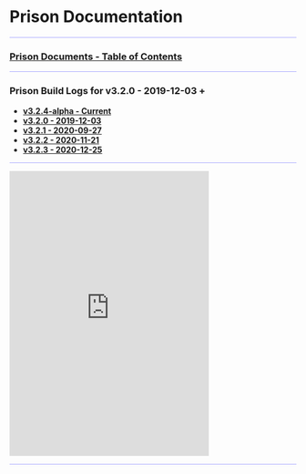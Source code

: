 # Prison Documentation 

<hr style="height:1px; border:none; color:#aaf; background-color:#aaf;">


### [Prison Documents - Table of Contents](prison_docs_000_toc.md)


<hr style="height:1px; border:none; color:#aaf; background-color:#aaf;">


### Prison Build Logs for v3.2.0 - 2019-12-03 +

 - **[v3.2.4-alpha - Current](../changelog_v3.2.x.md)**
 - **[v3.2.0 - 2019-12-03](prison_changelog_v3.2.0.md)**
 - **[v3.2.1 - 2020-09-27](prison_changelog_v3.2.1.md)**
 - **[v3.2.2 - 2020-11-21](prison_changelog_v3.2.2.md)**
 - **[v3.2.3 - 2020-12-25](prison_changelog_v3.2.3.md)**
 

<hr style="height:1px; border:none; color:#aaf; background-color:#aaf;">

<iframe src="https://discord.com/widget?id=332602419483770890&theme=dark" width="350" height="500" allowtransparency="true" frameborder="0" sandbox="allow-popups allow-popups-to-escape-sandbox allow-same-origin allow-scripts"></iframe>

<hr style="height:1px; border:none; color:#aaf; background-color:#aaf;">

